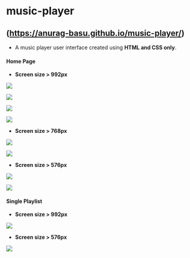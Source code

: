 

# music-player
## (https://anurag-basu.github.io/music-player/)

- A music player user interface created using **HTML and CSS only**.



#### Home Page

- **Screen size > 992px**

![](ss/1.png)

![](ss/2.png)

![](ss/3.png)

![](ss/4.png)



- **Screen size > 768px**

![](ss/6.png)

![](ss/7.png)



- **Screen size > 576px**

![](ss/9.png)

![](ss/10.png)



#### Single Playlist

- **Screen size > 992px**

![](ss/5.png)

- **Screen size > 576px**

![](ss/8.png)